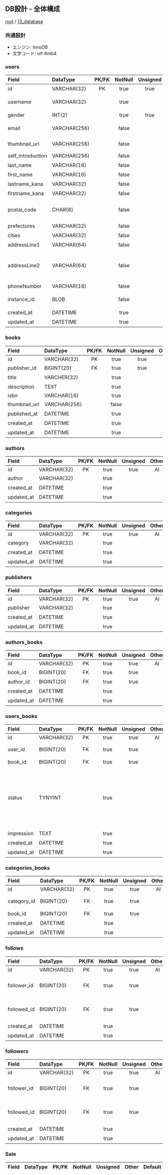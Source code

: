 ## DB設計 - 全体構成

[root](./../../README.md) 
/ [13_database](./db_design.md)

### 共通設計

* エンジン: InnoDB
* 文字コード: utf-8mb4

### users

|       Field       |   DataType   | PK/FK | NotNull | Unsigned | Other | Default |         Explanation          |               Validation               |
| :---------------- | :----------- | :---: | :-----: | :------: | :---: | :------ | :--------------------------- | :------------------------------------- |
| id                | VARCHAR(32)  |  PK   |  true   |   true   |       |         | ユーザーID                   |                                        |
| username          | VARCHAR(32)  |       |  true   |          |       |         | ニックネーム                 |                                        |
| gender            | INT(2)       |       |  true   |   true   |       | 0       | 性別                         |                                        |
| email             | VARCHAR(256) |       |  false  |          |  UQ   |         | メールアドレス               | Format: Email                          |
| thumbnail_url     | VARCHAR(256) |       |  false  |          |       |         | サムネイル                   | Format: base64                         |
| self_introduction | VARCHAR(256) |       |  false  |          |       |         | 自己紹介                     |                                        |
| last_name         | VARCHAR(16)  |       |  false  |          |       |         | 名字（漢字)                  |                                        |
| first_name        | VARCHAR(16)  |       |  false  |          |       |         | 名前（漢字)                  |                                        |
| lastname_kana     | VARCHAR(32)  |       |  false  |          |       |         | 名前（かな)                  |                                        |
| firstname_kana    | VARCHAR(32)  |       |  false  |          |       |         | 名前（かな)                  |                                        |
| postal_code       | CHAR(8)      |       |  false  |          |       |         | 郵便番号                     | xxx-xxxx　ハイフン付き                 |
| prefectures       | VARCHAR(32)  |       |  false  |          |       |         | 都道府県                     |                                        |
| cities            | VARCHAR(32)  |       |  false  |          |       |         | 市町村                       |                                        |
| addressLine1      | VARCHAR(64)  |       |  false  |          |       |         | 番地・丁目                   |                                        |
| addressLine2      | VARCHAR(64)  |       |  false  |          |       |         | マンション・ビル名・部屋番号        |                                        |
| phoneNumber       | VARCHAR(16)  |       |  false  |          |       |         | 電話番号                     |                       |
| instance_id       | BLOB         |       |  false  |          |       |         | 端末ID                       | NNにするか検討中                       |
| created_at        | DATETIME     |       |  true   |          |       |         | 登録日時                     |                                        |
| updated_at        | DATETIME     |       |  true   |          |       |         | 更新日時                     |                                        |

### books

|   Field       |  DataType   | PK/FK | NotNull | Unsigned |     Other     | Default | Explanation  |                   Validation                    |
| :---------    | :---------  | :---: | :-----: | :------: | :-----------: | :------ | :----------  | :---------------------------------------------- |
| id            | VARCHAR(32)  |  PK   |  true   |   true   |      AI       |         | ID           |                                                 |
| publisher_id  | BIGINT(20)  |  FK   |  true   |   true   |               |         | 出版社ID      |                                                 |
| title         | VARCHER(32) |       |  true   |          |               |         | タイトル      |                                                 |
| description   | TEXT        |       |  true   |          |               |         | 説明          |                                                 |
| isbn          | VARCHAR(16) |       |  true   |          |               |         | ID            |                                                 |
| thumbnail_url | VARCHAR(256)|       |  false  |          |               |         | サムネイル     |                                                 |
| published_at  | DATETIME    |       |  true   |          |               |         | 発売日         |                                                 |
| created_at    | DATETIME    |       |  true   |          |               |         | 登録日時       |                                                 |
| updated_at    | DATETIME    |       |  true   |          |               |         | 更新日時       |                                                 |

### authors

|   Field       |  DataType   | PK/FK | NotNull | Unsigned |     Other     | Default | Explanation  |                   Validation                    |
| :---------    | :---------  | :---: | :-----: | :------: | :-----------: | :------ | :----------  | :---------------------------------------------- |
| id            | VARCHAR(32)  |  PK   |  true   |   true   |      AI       |         | ID           |                                                 |
| author        | VARCHAR(32) |       |  true   |          |               |         | 著書　        |                                                 |
| created_at    | DATETIME    |       |  true   |          |               |         | 登録日時       |                                                 |
| updated_at    | DATETIME    |       |  true   |          |               |         | 更新日時       |                                                 |

### categories
|   Field       |  DataType   | PK/FK | NotNull | Unsigned |     Other     | Default | Explanation  |                   Validation                    |
| :---------    | :---------  | :---: | :-----: | :------: | :-----------: | :------ | :----------  | :---------------------------------------------- |
| id            | VARCHAR(32)  |  PK   |  true   |   true   |      AI       |         | ID           |                                                 |
| category      | VARCHAR(32) |       |  true   |          |               |         | カテゴリー    |                                                 |
| created_at    | DATETIME    |       |  true   |          |               |         | 登録日時       |                                                 |
| updated_at    | DATETIME    |       |  true   |          |               |         | 更新日時       |                                                 |

### publishers
|   Field       |  DataType   | PK/FK | NotNull | Unsigned |     Other     | Default | Explanation  |                   Validation                    |
| :---------    | :---------  | :---: | :-----: | :------: | :-----------: | :------ | :----------  | :---------------------------------------------- |
| id            | VARCHAR(32)  |  PK   |  true   |   true   |      AI       |         | ID           |                                                 |
| publisher     | VARCHAR(32) |       |  true   |          |               |         | 出版社　　    |                                                 |
| created_at    | DATETIME    |       |  true   |          |               |         | 登録日時       |                                                 |
| updated_at    | DATETIME    |       |  true   |          |               |         | 更新日時       |                                                 |

### authors_books
|   Field       |  DataType   | PK/FK | NotNull | Unsigned |     Other     | Default | Explanation  |                   Validation                    |
| :---------    | :---------  | :---: | :-----: | :------: | :-----------: | :------ | :----------  | :---------------------------------------------- |
| id            | VARCHAR(32)  |  PK   |  true   |   true   |      AI       |         | ID           |                                                 |
| book_id       | BIGINT(20)  |  FK   |  true   |   true   |               |         | 本ID         |                                                　 |
| author_id     | BIGINT(20)  |  FK   |  true   |   true   |               |         | 著書ID  　    |                                                　 |
| created_at    | DATETIME    |       |  true   |          |               |         | 登録日時       |                                                 |
| updated_at    | DATETIME    |       |  true   |          |               |         | 更新日時       |                                                 |

### users_books
|   Field       |  DataType   | PK/FK | NotNull | Unsigned |     Other     | Default | Explanation  |                   Validation                    |
| :---------    | :---------  | :---: | :-----: | :------: | :-----------: | :------ | :----------  | :---------------------------------------------- |
| id            | VARCHAR(32)  |  PK   |  true   |   true   |      AI       |         | ID           |                                                 |
| user_id       | BIGINT(20)  |  FK   |  true   |   true   |               |         | ユーザーID  　 |                                                |
| book_id       | BIGINT(20)  |  FK   |  true   |   true   |               |         | 本ID       　 |                                                |
| status        | TYNYINT     |       |  true   |          |               |         | 本のステータス(0: 未読/1: 読んだ/2: 読んでる/3: 積読/4: 手放したい/5: 欲しい)|     |             
| impression    | TEXT        |       |  true   |          |               |         | 感想          |                                                 |
| created_at    | DATETIME    |       |  true   |          |               |         | 登録日時       |                                                 |
| updated_at    | DATETIME    |       |  true   |          |               |         | 更新日時       |                                                 |

### categories_books
|   Field       |  DataType   | PK/FK | NotNull | Unsigned |     Other     | Default | Explanation  |                   Validation                    |
| :---------    | :---------  | :---: | :-----: | :------: | :-----------: | :------ | :----------  | :---------------------------------------------- |
| id            | VARCHAR(32) |  PK   |  true   |   true   |      AI       |         | ID           |                                                 |
| category_id   | BIGINT(20)  |  FK   |  true   |   true   |               |         | カテゴリーID  |                                                |
| book_id       | BIGINT(20)  |  FK   |  true   |   true   |               |         | 本ID       　 |                                                |
| created_at    | DATETIME    |       |  true   |          |               |         | 登録日時       |                                                 |
| updated_at    | DATETIME    |       |  true   |          |               |         | 更新日時       |                                                 |

### follows

|    Field    |  DataType  | PK/FK | NotNull | Unsigned | Other |         Default          |        Explanation       | Validation |
| :---------- | :--------- | :---: | :-----: | :------: | :---: | :----------------------- | :----------------------  | ---------- |
| id          | VARCHAR(32)|  PK   |  true   |   true   |  AI   |                          | ID                       |　          |
| follower_id | BIGINT(20) |  FK   |  true   |   true   |       |                          | フォローするユーザーID     |            |
| followed_id | BIGINT(20) |  FK   |  true   |   true   |       |                          | フォローされるユーザーID   |            |
| created_at  | DATETIME   |       |  true   |          |       |                          | 登録日時                  |            |
| updated_at  | DATETIME   |       |  true   |          |       |                          | 更新日時                  |            |

### followers

|    Field    |  DataType  | PK/FK | NotNull | Unsigned | Other |         Default          | Explanation | Validation |
| :---------- | :--------- | :---: | :-----: | :------: | :---: | :----------------------- | :---------- | ---------- |
| id          | VARCHAR(32)|  PK   |  true   |   true   |  AI   |                          | ID                       |　          |
| follower_id | BIGINT(20) |  FK   |  true   |   true   |       |                          | フォローするユーザーID     |            |
| followed_id | BIGINT(20) |  FK   |  true   |   true   |       |                          | フォローされるユーザーID   |            |
| created_at  | DATETIME   |       |  true   |          |       |                          | 登録日時                  |            |
| updated_at  | DATETIME   |       |  true   |          |       |                          | 更新日時                  |            |

### Sale

| Field | DataType | PK/FK | NotNull | Unsigned | Other | Default | Explanation | Validation |
| :---- | :------- | :---: | :-----: | :------: | :---: | :------ | :---------- | ---------- |
